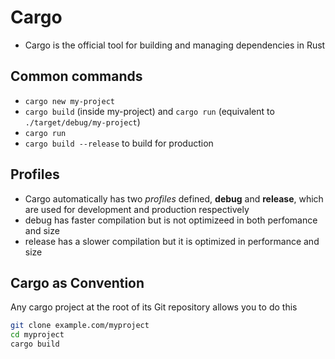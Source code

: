 # Cargo

- Cargo is the official tool for building and managing dependencies in Rust

## Common commands
- `cargo new my-project`
- `cargo build` (inside my-project) and `cargo run` (equivalent to `./target/debug/my-project`)
- `cargo run`
- `cargo build --release` to build for production

## Profiles
- Cargo automatically has two *profiles* defined, **debug** and **release**, which are used for development and production respectively
- debug has faster compilation but is not optimizeed in both perfomance and size
- release has a slower compilation but it is optimized in performance and size

## Cargo as Convention
Any cargo project at the root of its Git repository allows you to do this
```bash
git clone example.com/myproject
cd myproject
cargo build
```
